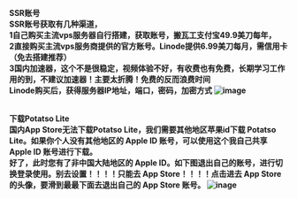 <b>SSR账号
<br>SSR账号获取有几种渠道，
<br>1自己购买主流vps服务器自行搭建，获取账号，搬瓦工支付宝49.9美刀每年，
<br>2直接购买主流vps服务商提供的官方账号。Linode提供6.99美刀每月，需信用卡（免去搭建推荐）
<br>3国内加速器，这个不是很稳定，视频体验不好，有收费也有免费，长期学习工作用的到，不建议加速器！主要太折腾！免费的反而浪费时间
<br>Linode购买后，获得服务器IP地址，端口，密码，加密方式
![image](https://github.com/alanhuang1987/desktop-tutorial/blob/master/p1.png)

<br><b>下载Potatso Lite
<br>国内App Store无法下载Potatso Lite，我们需要其他地区苹果id下载 Potatso Lite。如果你个人没有其他地区的 Apple ID 账号，可以使用这个我自己共享 Apple ID 账号进行下载。
<br>好了，此时您有了非中国大陆地区的 Apple ID。如下图退出自己的账号，进行切换登录使用。别去设置！！！！只能去 App Store！！！！点击进去 App Store 的头像，要滑到最最下面去退出自己的 App Store 账号。
![inage](https://github.com/alanhuang1987/desktop-tutorial/blob/master/p2.png)
